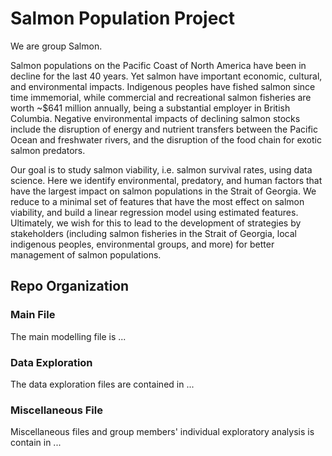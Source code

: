 # Salmon Population Project
We are group Salmon.

Salmon populations on the Pacific Coast of North America have been in decline for the last 40 years.  Yet salmon have important economic, cultural, and environmental impacts.  Indigenous peoples have fished salmon since time immemorial, while commercial and recreational salmon fisheries are worth ~$641 million annually, being a substantial employer in British Columbia.  Negative environmental impacts of declining salmon stocks include the disruption of energy and nutrient transfers between the Pacific Ocean and freshwater rivers, and the disruption of the food chain for exotic salmon predators.

Our goal is to study salmon viability, i.e. salmon survival rates, using data science.  Here we identify environmental, predatory, and human factors that have the largest impact on salmon populations in the Strait of Georgia.  We reduce to a minimal set of features that have the most effect on salmon viability, and build a linear regression model using estimated features.  Ultimately, we wish for this to lead to the development of strategies by stakeholders (including salmon fisheries in the Strait of Georgia, local indigenous peoples, environmental groups, and more) for better management of salmon populations.

## Repo Organization
### Main File
The main modelling file is ...

### Data Exploration
The data exploration files are contained in ...

### Miscellaneous File
Miscellaneous files and group members' individual exploratory analysis is contain in ...
